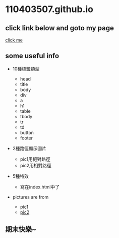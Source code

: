 # 110403507.github.io

## click link below and goto my page
[click me](https://110403507.github.io/)

## some useful info
* 10種標籤類型
    - head
    - title
    - body
    - div
    - a
    - h1
    - table
    - tbody
    - tr
    - td
    - button
    - footer
* 2種路徑顯示圖片
    - pic1用絕對路徑
    - pic2用相對路徑
* 5種特效
    - 寫在index.html中了

* pictures are from
    - [pic1](https://www.pinterest.com/pin/109986415888763444/)
    - [pic2](https://www.pinterest.com/pin/577586720956828597/)

## 期末快樂~

